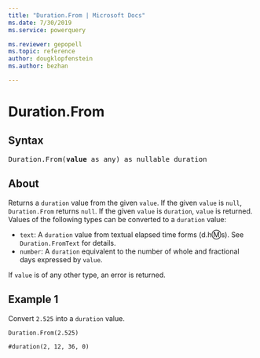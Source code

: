 ```yaml
---
title: "Duration.From | Microsoft Docs"
ms.date: 7/30/2019
ms.service: powerquery

ms.reviewer: gepopell
ms.topic: reference
author: dougklopfenstein
ms.author: bezhan

---
```

# Duration.From

## Syntax

<pre>
Duration.From(<b>value</b> as any) as nullable duration
</pre>
  
## About  
Returns a `duration` value from the given `value`. If the given `value` is `null`, `Duration.From` returns `null`. If the given `value` is `duration`, `value` is returned. Values of the following types can be converted to a `duration` value: <ul> <li><code>text</code>: A <code>duration</code> value from textual elapsed time forms (d.h:m:s). See <code>Duration.FromText</code> for details.</li> <li><code>number</code>: A <code>duration</code> equivalent to the number of whole and fractional days expressed by <code>value</code>.</li> </ul> If <code>value</code> is of any other type, an error is returned.

## Example 1
Convert `2.525` into a `duration` value.

```powerquery-m
Duration.From(2.525)
```

`#duration(2, 12, 36, 0)`

